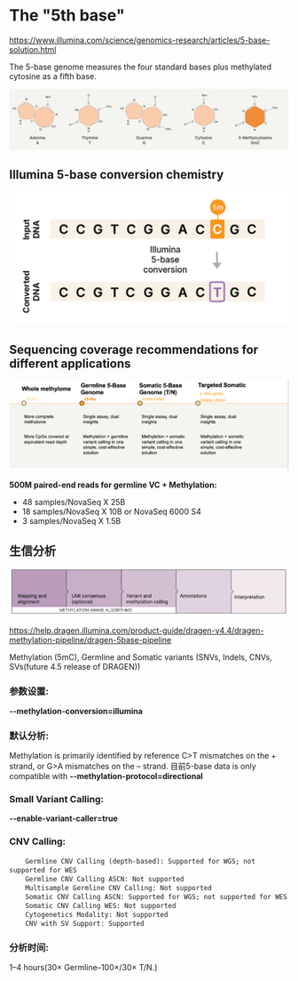 # The "5th base"

https://www.illumina.com/science/genomics-research/articles/5-base-solution.html

The 5-base genome measures the four standard bases plus methylated cytosine as a fifth base.

![5-base](./pic/5-base.png)

## Illumina 5-base conversion chemistry

![chemistry](./pic/chemistry.png)

## Sequencing coverage recommendations for different applications

![application](./pic/application.png)

**500M paired-end reads for germline VC + Methylation:**

*   48 samples/NovaSeq X 25B
*   18 samples/NovaSeq X 10B or NovaSeq 6000 S4 
*   3 samples/NovaSeq X 1.5B

## 生信分析

![pipeline](./pic/pipeline.png)

https://help.dragen.illumina.com/product-guide/dragen-v4.4/dragen-methylation-pipeline/dragen-5base-pipeline

Methylation (5mC), Germline and Somatic variants (SNVs, Indels, CNVs, SVs(future 4.5 release of DRAGEN))

### 参数设置:
**--methylation-conversion=illumina**

### 默认分析:
Methylation is primarily identified by reference C>T mismatches on the + strand, or G>A mismatches on the – strand.
目前5-base data is only compatible with **--methylation-protocol=directional**

### Small Variant Calling:
**--enable-variant-caller=true**

### CNV Calling:

        Germline CNV Calling (depth-based): Supported for WGS; not supported for WES
        Germline CNV Calling ASCN: Not supported
        Multisample Germline CNV Calling: Not supported
        Somatic CNV Calling ASCN: Supported for WGS; not supported for WES
        Somatic CNV Calling WES: Not supported
        Cytogenetics Modality: Not supported
        CNV with SV Support: Supported

### 分析时间:
1–4 hours(30× Germline–100×/30× T/N.)